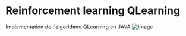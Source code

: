 # Reinforcement learning QLearning
Implementation de l'algorithme   QLearning en JAVA
![image](https://github.com/MouhtaramSoufiane/QLearning-java/assets/104082651/708c48c8-30c3-46da-9a47-7f4b3f200f57)
